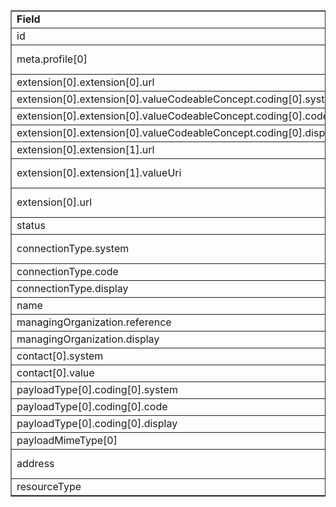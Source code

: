 <table border="1"><tr><td><b>Field</b></td><td><b>Value</b></td></tr>
<tr><td>id</td><td>
"plannet-organization-1230085657-direct"
</td></tr>
<tr><td>meta.profile[0]</td><td>"http://hl7.org/fhir/us/davinci-pdex-plan-net/StructureDefinition/plannet-Endpoint"</td></tr>
<tr><td>extension[0].extension[0].url</td><td>
"type"
</td></tr>
<tr><td>extension[0].extension[0].valueCodeableConcept.coding[0].system</td><td>
"http://hl7.org/fhir/uv/vhdir/CodeSystem/usecase"
</td></tr>
<tr><td>extension[0].extension[0].valueCodeableConcept.coding[0].code</td><td>
#treatment
</td></tr>
<tr><td>extension[0].extension[0].valueCodeableConcept.coding[0].display</td><td>
"treatment"
</td></tr>
<tr><td>extension[0].extension[1].url</td><td>
"standard"
</td></tr>
<tr><td>extension[0].extension[1].valueUri</td><td>
"http://wiki.directproject.org/File:2011-03-09_PDF_-_XDR_and_XDM_for_Direct_Messaging_Specification_FINAL.pdf"
</td></tr>
<tr><td>extension[0].url</td><td>
"http://hl7.org/fhir/uv/vhdir/StructureDefinition/endpoint-usecase"
</td></tr>
<tr><td>status</td><td>
"active"
</td></tr>
<tr><td>connectionType.system</td><td>
"http://terminology.hl7.org/CodeSystem/endpoint-connection-type"
</td></tr>
<tr><td>connectionType.code</td><td>
#direct-project
</td></tr>
<tr><td>connectionType.display</td><td>
"Direct Project"
</td></tr>
<tr><td>name</td><td>
"BAYSIDE ENDOSCOPY, LLC Direct Address"
</td></tr>
<tr><td>managingOrganization.reference</td><td>
"Organization/plannet-organization-1230085657"
</td></tr>
<tr><td>managingOrganization.display</td><td>
"BAYSIDE ENDOSCOPY, LLC"
</td></tr>
<tr><td>contact[0].system</td><td>
"phone"
</td></tr>
<tr><td>contact[0].value</td><td>
(340) 719-8465
</td></tr>
<tr><td>payloadType[0].coding[0].system</td><td>
"urn:oid:1.3.6.1.4.1.19376.1.2.3"
</td></tr>
<tr><td>payloadType[0].coding[0].code</td><td>
#urn:ihe:pcc:xphr:2007
</td></tr>
<tr><td>payloadType[0].coding[0].display</td><td>
"HL7 CCD Document"
</td></tr>
<tr><td>payloadMimeType[0]</td><td>"application/hl7-v3+xml"</td></tr>
<tr><td>address</td><td>
"mailto:bayside-endoscopy-llc@direct.bayside-endoscopy-llc.org"
</td></tr>
<tr><td>resourceType</td><td>
"Endpoint"
</td></tr>
</table>
